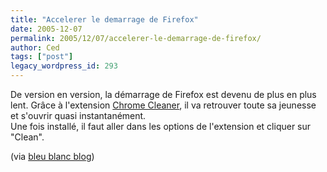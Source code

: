 ```yaml
---
title: "Accelerer le demarrage de Firefox"
date: 2005-12-07
permalink: 2005/12/07/accelerer-le-demarrage-de-firefox/
author: Ced
tags: ["post"]
legacy_wordpress_id: 293
---
```


De version en version, la démarrage de Firefox est devenu de plus en plus lent. Grâce à l'extension <a href="http://gratisdei.com/FF.htm#ccleaner" hreflang="en">Chrome Cleaner</a>, il va retrouver toute sa jeunesse et s'ouvrir quasi instantanément.<br />
Une fois installé, il faut aller dans les options de l'extension et cliquer sur "Clean".

(via <a href="http://3couleurs.blogspot.com/2005/12/accelerer-le-demarrage-de-firefox.html" hreflang="fr">bleu blanc blog</a>)

<!-- excerpt -->
